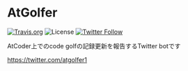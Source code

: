 # AtGolfer

[![Travis.org](https://img.shields.io/travis/kmyk/atgolfer.svg)](https://travis-ci.org/kmyk/atgolfer)
![License](https://img.shields.io/github/license/kmyk/atgolfer.svg)
[![Twitter Follow](https://img.shields.io/twitter/follow/atgolfer1.svg?style=social)](https://twitter.com/intent/follow?screen_name=atgolfer1)

AtCoder上でのcode golfの記録更新を報告するTwitter botです

<https://twitter.com/atgolfer1>
